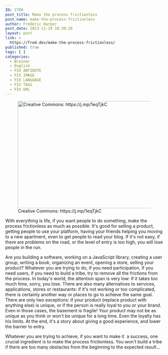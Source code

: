 ```yaml
---
ID: 2700
post_title: Make the process frictionless
post_name: make-the-process-frictionless
author: Frédéric Harper
post_date: 2013-12-19 16:30:26
layout: post
link: >
  https://fred.dev/make-the-process-frictionless/
published: true
tags: [ ]
categories:
  - Brainer
  - English
  - FIX ANTIDOTE
  - FIX IMAGE
  - FIX LANGUAGE
  - FIX TAGS
  - FIX URL
---
```

<figure><img alt="Creative Commons: https://j.mp/1eqTjkC" src="http://fred.dev/wp-content/uploads/2013/12/complexity.jpg" width="600" height="341" /><figcaption> Creative Commons: https://j.mp/1eqTjkC</figcaption></figure>
With everything is life, if you want people to do something, make the process frictionless as much as possible. It's good for selling a product, getting people to use your platform, having your friends helping you moving to a new apartment, even to get people to read your blog. If it's not easy, if there are problems on the road, or the level of entry is too high, you will lose people in the run.

Are you building a software, working on a JavaScript library, creating a user group, writing a book, organizing an event, opening a store, selling your product? Whatever you are trying to do, if you need participation, if you need users, if you need to build a tribe, try to remove all the frictions from the process. In today's world, the attention span is very low: if it takes too much time, sorry, you lose. There are also many alternatives to services, applications, stores or restaurants: if it's not working or too complicated, there is certainly another way or places to go to achieve the same goal. There are only two exceptions: if your product (replace product with anything else) is unique, or if the person is really loyal to you or your brand. Even in those cases, the basement is fragile! Your product may not be as unique as you think or won't be unique for a long time. Even the loyalty has his limits. At the end, it's a story about giving a good experience, and lower the barrier to entry.

Whatever you are trying to achieve, if you want to make it  a success, one crucial ingredient is to make the process frictionless. You won't build a tribe if there are too many obstacles from the beginning to the expected result...
